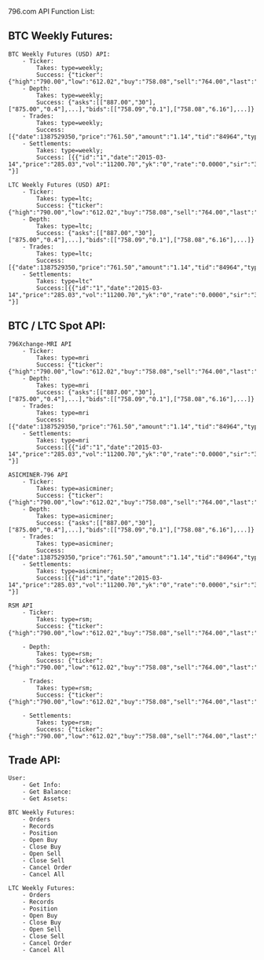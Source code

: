 796.com API Function List:

BTC Weekly Futures: 
-------------------------------------------------------------------------------
    BTC Weekly Futures (USD) API:
        - Ticker:
            Takes: type=weekly;
            Success: {"ticker":{"high":"790.00","low":"612.02","buy":"758.08","sell":"764.00","last":"758.00","vol":"12742.81"}}
        - Depth:
            Takes: type=weekly;
            Success: {"asks":[["887.00","30"],["875.00","0.4"],...],"bids":[["758.09","0.1"],["758.08","6.16"],...]}
        - Trades:
            Takes: type=weekly;
            Success: [{"date":1387529350,"price":"761.50","amount":"1.14","tid":"84964","type":"sell"},...]
        - Settlements:
            Takes: type=weekly;
            Success: [{{"id":"1","date":"2015-03-14","price":"285.03","vol":"11200.70","yk":"0","rate":"0.0000","sir":"303.47573721 "}]
   
    LTC Weekly Futures (USD) API:
        - Ticker:
            Takes: type=ltc;
            Success: {"ticker":{"high":"790.00","low":"612.02","buy":"758.08","sell":"764.00","last":"758.00","vol":"12742.81"}}
        - Depth:
            Takes: type=ltc;
            Success: {"asks":[["887.00","30"],["875.00","0.4"],...],"bids":[["758.09","0.1"],["758.08","6.16"],...]}
        - Trades:
            Takes: type=ltc;
            Success: [{"date":1387529350,"price":"761.50","amount":"1.14","tid":"84964","type":"sell"},...]
        - Settlements:
            Takes: type=ltc"
            Success:[{{"id":"1","date":"2015-03-14","price":"285.03","vol":"11200.70","yk":"0","rate":"0.0000","sir":"303.47573721 "}]
    
BTC / LTC Spot API:
-------------------------------------------------------------------------------
    796Xchange-MRI API
        - Ticker:
            Takes: type=mri
            Success: {"ticker":{"high":"790.00","low":"612.02","buy":"758.08","sell":"764.00","last":"758.00","vol":"12742.81"}}
        - Depth:
            Takes: type=mri
            Success: {"asks":[["887.00","30"],["875.00","0.4"],...],"bids":[["758.09","0.1"],["758.08","6.16"],...]}
        - Trades:
            Takes: type=mri
            Success: [{"date":1387529350,"price":"761.50","amount":"1.14","tid":"84964","type":"sell"},...]
        - Settlements:
            Takes: type=mri
            Success:[{{"id":"1","date":"2015-03-14","price":"285.03","vol":"11200.70","yk":"0","rate":"0.0000","sir":"303.47573721 "}]
    
    ASICMINER-796 API
        - Ticker:
            Takes: type=asicminer;
            Success: {"ticker":{"high":"790.00","low":"612.02","buy":"758.08","sell":"764.00","last":"758.00","vol":"12742.81"}}
        - Depth:
            Takes: type=asicminer;
            Success: {"asks":[["887.00","30"],["875.00","0.4"],...],"bids":[["758.09","0.1"],["758.08","6.16"],...]}
        - Trades:
            Takes: type=asicminer;
            Success: [{"date":1387529350,"price":"761.50","amount":"1.14","tid":"84964","type":"sell"},...]
        - Settlements:
            Takes: type=asicminer;
            Success:[{{"id":"1","date":"2015-03-14","price":"285.03","vol":"11200.70","yk":"0","rate":"0.0000","sir":"303.47573721 "}]
        
    RSM API
        - Ticker:
            Takes: type=rsm;
            Success: {"ticker":{"high":"790.00","low":"612.02","buy":"758.08","sell":"764.00","last":"758.00","vol":"12742.81"}}
            
        - Depth:
            Takes: type=rsm;
            Success: {"ticker":{"high":"790.00","low":"612.02","buy":"758.08","sell":"764.00","last":"758.00","vol":"12742.81"}}            
        
        - Trades:
            Takes: type=rsm;
            Success: {"ticker":{"high":"790.00","low":"612.02","buy":"758.08","sell":"764.00","last":"758.00","vol":"12742.81"}}
            
        - Settlements:
            Takes: type=rsm;
            Success: {"ticker":{"high":"790.00","low":"612.02","buy":"758.08","sell":"764.00","last":"758.00","vol":"12742.81"}}
        
Trade API:
-------------------------------------------------------------------------------
    User:
        - Get Info:
        - Get Balance:
        - Get Assets:
        
    BTC Weekly Futures:
        - Orders
        - Records
        - Position
        - Open Buy
        - Close Buy 
        - Open Sell
        - Close Sell
        - Cancel Order
        - Cancel All
    
    LTC Weekly Futures:
        - Orders
        - Records
        - Position
        - Open Buy
        - Close Buy 
        - Open Sell
        - Close Sell
        - Cancel Order
        - Cancel All